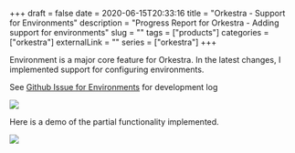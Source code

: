 +++ 
draft = false
date = 2020-06-15T20:33:16
title = "Orkestra - Support for Environments"
description = "Progress Report for Orkestra - Adding support for environments"
slug = "" 
tags = ["products"]
categories = ["orkestra"]
externalLink = ""
series = ["orkestra"]
+++

Environment is a major core feature for Orkestra. In the latest changes, I implemented support for configuring environments.

See [Github Issue for Environments](https://github.com/namuan/orkestra/issues/5) for development log

![](/images/20200615212422497_1766114353.png)

Here is a demo of the partial functionality implemented.

![](/images/20200615212534851_564962037.gif)

